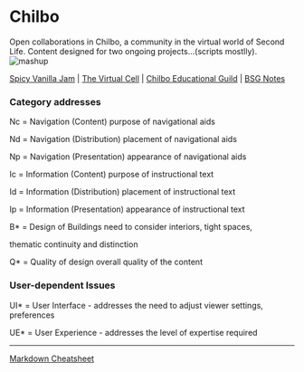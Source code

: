 # Chilbo
Open collaborations in Chilbo, a community in the virtual world of Second Life.
Content designed for two ongoing projects...(scripts mostlly).
![mashup](https://mentorsonline.net/demo/images/mo-flag-construxn.png)

[Spicy Vanilla Jam]()  |  [The Virtual Cell]()  |  [Chilbo Educational Guild]()  |  [BSG Notes]()

### Category  addresses

Nc = Navigation (Content)  purpose of navigational aids

Nd = Navigation (Distribution)  placement of navigational aids

Np = Navigation (Presentation)  appearance of navigational aids

Ic = Information (Content)  purpose of instructional text

Id = Information (Distribution)  placement of instructional text

Ip = Information (Presentation)  appearance of instructional text

B* = Design of Buildings  need to consider interiors, tight spaces, 

thematic continuity and distinction

Q* = Quality of design  overall quality of the content

### User-dependent Issues

UI* = User Interface - addresses the need to adjust viewer settings, preferences

UE* = User Experience - addresses the level of expertise required

____

[Markdown Cheatsheet](https://github.com/adam-p/markdown-here/wiki/Markdown-Cheatsheet)
